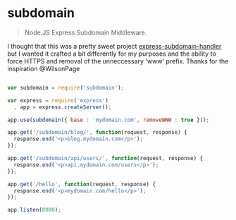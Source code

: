 
# subdomain

> Node.JS Express Subdomain Middleware.

I thought that this was a pretty sweet project [express-subdomain-handler](https://github.com/WilsonPage/express-subdomain-handler) but I wanted it crafted a bit differently for my purposes and the ability to force HTTPS and removal of the unneccessary 'www' prefix. Thanks for the inspiration @WilsonPage

```javascript

var subdomain = require('subdomain');

var express = require('express')
  , app = express.createServer();

app.use(subdomain({ base : 'mydomain.com', removeWWW : true }));

app.get('/subdomain/blog/', function(request, response) {
  response.end('<p>blog.mydomain.com</p>');
});

app.get('/subdomain/api/users/', function(request, response) {
  response.end('<p>api.mydomain.com/users</p>');
});

app.get('/hello', function(request, response) {
  response.end('<p>mydomain.com/hello</p>');
});

app.listen(8000);

```
